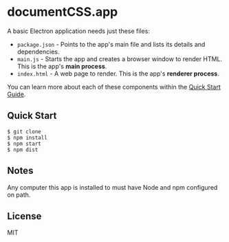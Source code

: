 # documentCSS.app

A basic Electron application needs just these files:

- `package.json` - Points to the app's main file and lists its details and dependencies.
- `main.js` - Starts the app and creates a browser window to render HTML. This is the app's **main process**.
- `index.html` - A web page to render. This is the app's **renderer process**.

You can learn more about each of these components within the [Quick Start Guide](http://electron.atom.io/docs/tutorial/quick-start).

## Quick Start

```console
$ git clone
$ npm install
$ npm start
$ npm dist
```

## Notes

Any computer this app is installed to must have Node and npm configured on path.

## License

MIT


